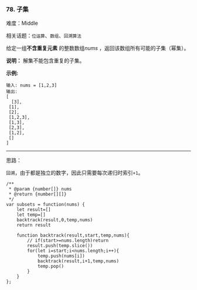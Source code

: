 ### 78. 子集

难度：Middle

相关话题：`位运算`、`数组`、`回溯算法`

给定一组**不含重复元素** 的整数数组*nums* ，返回该数组所有可能的子集（幂集）。



**说明：** 解集不能包含重复的子集。



**示例:** 



```
输入: nums = [1,2,3]
输出:
[
  [3],
 [1],
 [2],
 [1,2,3],
 [1,3],
 [2,3],
 [1,2],
 []
]
```



-----

思路：

`回溯`，由于都是独立的数字，因此只需要每次递归时索引`+1`。

```
/**
 * @param {number[]} nums
 * @return {number[][]}
 */
var subsets = function(nums) {
    let result=[]
    let temp=[]
    backtrack(result,0,temp,nums)
    return result
    
    function backtrack(result,start,temp,nums){
        // if(start>=nums.length)return
        result.push(temp.slice())
        for(let i=start;i<nums.length;i++){
            temp.push(nums[i])
            backtrack(result,i+1,temp,nums)
            temp.pop()
        }
    }
};
```

